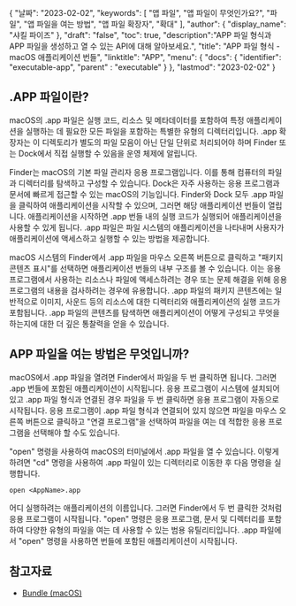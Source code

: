 {
"날짜": "2023-02-02",
  "keywords": [
"앱 파일",
"앱 파일이 무엇인가요?",
"파일",
"앱 파일을 여는 방법",
"앱 파일 확장자",
"확대"
],
  "author": {
"display_name": "샤킬 파이즈"
},
"draft": "false",
"toc": true,
  "description":"APP 파일 형식과 APP 파일을 생성하고 열 수 있는 API에 대해 알아보세요.",
"title": "APP 파일 형식 - macOS 애플리케이션 번들",
"linktitle": "APP",
  "menu": {
    "docs": {
      "identifier": "executable-app",
"parent" : "executable"
}
},
"lastmod": "2023-02-02"
}

## .APP 파일이란?

macOS의 .app 파일은 실행 코드, 리소스 및 메타데이터를 포함하여 특정 애플리케이션을 실행하는 데 필요한 모든 파일을 포함하는 특별한 유형의 디렉터리입니다. .app 확장자는 이 디렉토리가 별도의 파일 모음이 아닌 단일 단위로 처리되어야 하며 Finder 또는 Dock에서 직접 실행할 수 있음을 운영 체제에 알립니다.

Finder는 macOS의 기본 파일 관리자 응용 프로그램입니다. 이를 통해 컴퓨터의 파일과 디렉터리를 탐색하고 구성할 수 있습니다. Dock은 자주 사용하는 응용 프로그램과 문서에 빠르게 접근할 수 있는 macOS의 기능입니다. Finder와 Dock 모두 .app 파일을 클릭하여 애플리케이션을 시작할 수 있으며, 그러면 해당 애플리케이션 번들이 열립니다. 애플리케이션을 시작하면 .app 번들 내의 실행 코드가 실행되어 애플리케이션을 사용할 수 있게 됩니다. .app 파일은 파일 시스템의 애플리케이션을 나타내며 사용자가 애플리케이션에 액세스하고 실행할 수 있는 방법을 제공합니다.

macOS 시스템의 Finder에서 .app 파일을 마우스 오른쪽 버튼으로 클릭하고 "패키지 콘텐츠 표시"를 선택하면 애플리케이션 번들의 내부 구조를 볼 수 있습니다. 이는 응용 프로그램에서 사용하는 리소스나 파일에 액세스하려는 경우 또는 문제 해결을 위해 응용 프로그램의 내용을 검사하려는 경우에 유용합니다. .app 파일의 패키지 콘텐츠에는 일반적으로 이미지, 사운드 등의 리소스에 대한 디렉터리와 애플리케이션의 실행 코드가 포함됩니다. .app 파일의 콘텐츠를 탐색하면 애플리케이션이 어떻게 구성되고 무엇을 하는지에 대한 더 깊은 통찰력을 얻을 수 있습니다.

## APP 파일을 여는 방법은 무엇입니까?

macOS에서 .app 파일을 열려면 Finder에서 파일을 두 번 클릭하면 됩니다. 그러면 .app 번들에 포함된 애플리케이션이 시작됩니다. 응용 프로그램이 시스템에 설치되어 있고 .app 파일 형식과 연결된 경우 파일을 두 번 클릭하면 응용 프로그램이 자동으로 시작됩니다. 응용 프로그램이 .app 파일 형식과 연결되어 있지 않으면 파일을 마우스 오른쪽 버튼으로 클릭하고 "연결 프로그램"을 선택하여 파일을 여는 데 적합한 응용 프로그램을 선택해야 할 수도 있습니다.

"open" 명령을 사용하여 macOS의 터미널에서 .app 파일을 열 수 있습니다. 이렇게 하려면 "cd" 명령을 사용하여 .app 파일이 있는 디렉터리로 이동한 후 다음 명령을 실행합니다.

```
open <AppName>.app 
```

어디<AppName> 실행하려는 애플리케이션의 이름입니다. 그러면 Finder에서 두 번 클릭한 것처럼 응용 프로그램이 시작됩니다. "open" 명령은 응용 프로그램, 문서 및 디렉터리를 포함하여 다양한 유형의 파일을 여는 데 사용할 수 있는 범용 유틸리티입니다. .app 파일에서 "open" 명령을 사용하면 번들에 포함된 애플리케이션이 시작됩니다.

## 참고자료
* [Bundle (macOS)](https://en.wikipedia.org/wiki/Bundle_(macOS))
